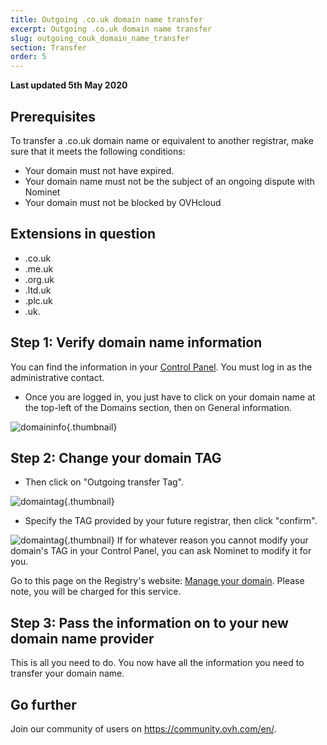 ```yaml
---
title: Outgoing .co.uk domain name transfer
excerpt: Outgoing .co.uk domain name transfer
slug: outgoing_couk_domain_name_transfer
section: Transfer
order: 5
---
```


**Last updated 5th May 2020**

## Prerequisites
To transfer a .co.uk domain name or equivalent to another registrar, make sure that it meets the following conditions:


- Your domain must not have expired. 
- Your domain name must not be the subject of an ongoing dispute with Nominet
- Your domain must not be blocked by OVHcloud




## Extensions in question

- .co.uk
- .me.uk
- .org.uk
- .ltd.uk
- .plc.uk
- .uk.




## Step 1: Verify domain name information
You can find the information in your [Control Panel](https://ca.ovh.com/auth/?action=gotomanager).
You must log in as the administrative contact.


- Once you are logged in, you just have to click on your domain name at the top-left of the Domains section, then on General information.



![domaininfo](images/img_4266.jpg){.thumbnail}


## Step 2: Change your domain TAG

- Then click on "Outgoing transfer Tag".



![domaintag](images/img_4267.jpg){.thumbnail}

- Specify the TAG provided by your future registrar, then click "confirm".



![domaintag](images/img_4268.jpg){.thumbnail}
If for whatever reason you cannot modify your domain's TAG in your Control Panel, you can ask Nominet to modify it for you. 

Go to this page on the Registry's website: [Manage your domain](https://www.nominet.uk/domain-support/).
Please note, you will be charged for this service.


## Step 3: Pass the information on to your new domain name provider
This is all you need to do. You now have all the information you need to transfer your domain name.

## Go further

Join our community of users on <https://community.ovh.com/en/>.
